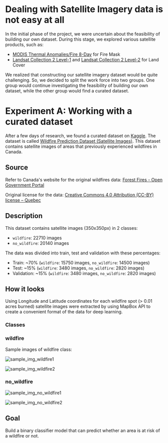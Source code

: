 # Dealing with Satellite Imagery data is not easy at all

In the initial phase of the project, we were uncertain about the feasibility of building our own dataset. During this stage, we explored various satellite products, such as:

- [MODIS Thermal Anomalies/Fire 8-Day](https://planetarycomputer.microsoft.com/dataset/modis-14A2-061) for Fire Mask
- [Landsat Collection 2 Level-1](https://planetarycomputer.microsoft.com/dataset/landsat-c2-l1) and [Landsat Collection 2 Level-2](https://planetarycomputer.microsoft.com/dataset/landsat-c2-l2) for Land Cover

We realized that constructing our satellite imagery dataset would be quite challenging. So, we decided to split the work force into two groups. One group would continue investigating the feasibility of building our own dataset, while the other group would find a curated dataset.

# Experiment A: Working with a curated dataset

After a few days of research, we found a curated dataset on [Kaggle](https://www.kaggle.com/). The dataset is called [Wildfire Prediction Dataset (Satellite Images)](https://www.kaggle.com/datasets/abdelghaniaaba/wildfire-prediction-dataset). This dataset contains satellite images of areas that previously experienced wildfires in Canada.

## Source

Refer to Canada's website for the original wildfires data: [Forest Fires - Open Government Portal](https://open.canada.ca/data/en/dataset/9d8f219c-4df0-4481-926f-8a2a532ca003)

Original license for the data: [Creative Commons 4.0 Attribution (CC-BY) license – Quebec](https://www.donneesquebec.ca/fr/licence/)

## Description

This dataset contains satellite images (350x350px) in 2 classes:

- `wildfire`: 22710 images
- `no_wildfire`: 20140 images

The data was divided into train, test and validation with these percentages:

- Train: ~70% (`wildfire`: 15750 images, `no_wildfire`: 14500 images)
- Test: ~15% (`wildfire`: 3480 images, `no_wildfire`: 2820 images)
- Validation: ~15% (`wildfire`: 3480 images, `no_wildfire`: 2820 images)

## How it looks

Using Longitude and Latitude coordinates for each wildfire spot (> 0.01 acres burned) satellite images were extracted by using MapBox API to create a convenient format of the data for deep learning.

### Classes

### wildfire

Sample images of wildfire class:

![sample_img_wildfire1](/Users/julianesteban.borona/Github/upc/projects/aidl-upc-winter2024-satellite-imagery/resources/img/kaggle_data/wildfire/-60.9878,50.4112.jpg)

![sample_img_wildfire2](/Users/julianesteban.borona/Github/upc/projects/aidl-upc-winter2024-satellite-imagery/resources/img/kaggle_data/wildfire/-61.5607,50.52878.jpg)

### no_wildfire

![sample_img_no_wildfire1](/Users/julianesteban.borona/Github/upc/projects/aidl-upc-winter2024-satellite-imagery/resources/img/kaggle_data/no_wildfire/-73.7181,45.486459.jpg)

![sample_img_no_wildfire2](/Users/julianesteban.borona/Github/upc/projects/aidl-upc-winter2024-satellite-imagery/resources/img/kaggle_data/no_wildfire/-73.8275,45.552381.jpg)

## Goal

Build a binary classifier model that can predict whether an area is at risk of a wildfire or not.
